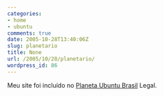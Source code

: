 ```yaml
---
categories:
- home
- ubuntu
comments: true
date: 2005-10-28T13:40:06Z
slug: planetario
title: None
url: /2005/10/28/planetario/
wordpress_id: 86
---
```


Meu site foi incluído no [Planeta Ubuntu Brasil](http://planeta.ubuntubrasil.org/)
Legal.
